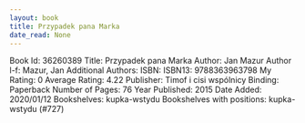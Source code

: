 ```yaml
---
layout: book
title: Przypadek pana Marka
date_read: None
---
```


Book Id: 36260389
Title: Przypadek pana Marka
Author: Jan Mazur
Author l-f: Mazur, Jan
Additional Authors: 
ISBN: 
ISBN13: 9788363963798
My Rating: 0
Average Rating: 4.22
Publisher: Timof i cisi wspólnicy
Binding: Paperback
Number of Pages: 76
Year Published: 2015
Date Added: 2020/01/12
Bookshelves: kupka-wstydu
Bookshelves with positions: kupka-wstydu (#727)


